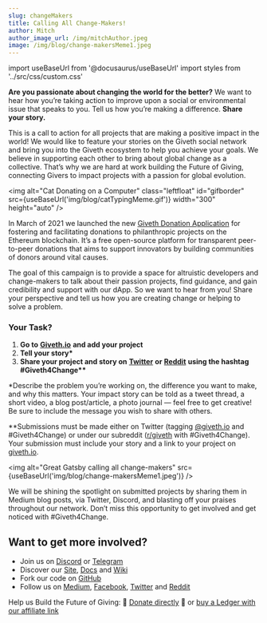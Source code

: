 ```yaml
---
slug: changeMakers
title: Calling All Change-Makers!
author: Mitch
author_image_url: /img/mitchAuthor.jpeg
image: /img/blog/change-makersMeme1.jpeg
---
```

import useBaseUrl from '@docusaurus/useBaseUrl'
import styles from '../src/css/custom.css'

**Are you passionate about changing the world for the better?** We want to hear how you’re taking action to improve upon a social or environmental issue that speaks to you. Tell us how you’re making a difference. **Share your story.**

This is a call to action for all projects that are making a positive impact in the world! We would like to feature your stories on the Giveth social network and bring you into the Giveth ecosystem to help you achieve your goals. We believe in supporting each other to bring about global change as a collective. That’s why we are hard at work building the Future of Giving, connecting Givers to impact projects with a passion for global evolution.

<img alt="Cat Donating on a Computer" class="leftfloat" id="gifborder"  src={useBaseUrl('img/blog/catTypingMeme.gif')} width="300" height="auto" />

In March of 2021 we launched the new [Giveth Donation Application](https://giveth.io/) for fostering and facilitating donations to philanthropic projects on the Ethereum blockchain. It’s a free open-source platform for transparent peer-to-peer donations that aims to support innovators by building communities of donors around vital causes.

The goal of this campaign is to provide a space for altruistic developers and change-makers to talk about their passion projects, find guidance, and gain credibility and support with our dApp. So we want to hear from you! Share your perspective and tell us how you are creating change or helping to solve a problem.

### **Your Task?**

1.  **Go to** [**Giveth.io**](https://giveth.io/) **and add your project**
2.  **Tell your story\***
3.  **Share your project and story on** [**Twitter**](https://twitter.com/Givethio) **or** [**Reddit**](https://www.reddit.com/r/giveth/) **using the hashtag #Giveth4Change\*\***

\*Describe the problem you’re working on, the difference you want to make, and why this matters. Your impact story can be told as a tweet thread, a short video, a blog post/article, a photo journal — feel free to get creative! Be sure to include the message you wish to share with others.

\*\*Submissions must be made either on Twitter (tagging [@giveth.io](https://twitter.com/Givethio) and #Giveth4Change) or under our subreddit ([r/giveth](https://www.reddit.com/r/giveth/) with #Giveth4Change). Your submission must include your story and a link to your project on [giveth.io](https://giveth.io/).

<img alt="Great Gatsby calling all change-makers" src={useBaseUrl('img/blog/change-makersMeme1.jpeg')} />

We will be shining the spotlight on submitted projects by sharing them in Medium blog posts, via Twitter, Discord, and blasting off your praises throughout our network. Don’t miss this opportunity to get involved and get noticed with #Giveth4Change.

## Want to get more involved?

*   Join us on [Discord](https://discord.gg/JftjK8Un3z) or [Telegram](http://t.me/givethio)
*   Discover our [Site](http://giveth.io/), [Docs](https://docs.giveth.io/) and [Wiki](https://wiki.giveth.io/)
*   Fork our code on [GitHub](https://github.com/Giveth/)
*   Follow us on [Medium](http://medium.com/giveth/), [Facebook](https://www.facebook.com/givethio), [Twitter](http://twitter.com/givethio) and [Reddit](https://www.reddit.com/r/giveth/)

Help us Build the Future of Giving: 🦄 [Donate directly](http://donate.giveth.io/) 🦄 or [buy a Ledger with our affiliate link](https://www.ledgerwallet.com/products/ledger-nano-s?utm_source=&utm_medium=affiliate&utm_campaign=d663)
